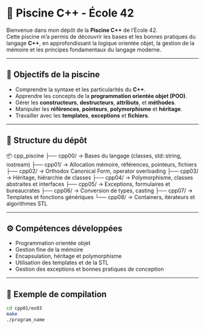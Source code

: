 # 🧠 Piscine C++ - École 42

Bienvenue dans mon dépôt de la **Piscine C++** de l’École 42.  
Cette piscine m’a permis de découvrir les bases et les bonnes pratiques du langage **C++**, en approfondissant la logique orientée objet, la gestion de la mémoire et les principes fondamentaux du langage moderne.

---

## 🧩 Objectifs de la piscine
- Comprendre la syntaxe et les particularités du **C++**.  
- Apprendre les concepts de la **programmation orientée objet (POO)**.  
- Gérer les **constructeurs**, **destructeurs**, **attributs**, et **méthodes**.  
- Manipuler les **références**, **pointeurs**, **polymorphisme** et **héritage**.  
- Travailler avec les **templates**, **exceptions** et **fichiers**.

---

## 📁 Structure du dépôt
📦 cpp_piscine
├── cpp00/ → Bases du langage (classes, std::string, iostream)
├── cpp01/ → Allocation mémoire, références, pointeurs, fichiers
├── cpp02/ → Orthodox Canonical Form, operator overloading
├── cpp03/ → Héritage, hiérarchie de classes
├── cpp04/ → Polymorphisme, classes abstraites et interfaces
├── cpp05/ → Exceptions, formulaires et bureaucrates
├── cpp06/ → Conversion de types, casting
├── cpp07/ → Templates et fonctions génériques
└── cpp08/ → Containers, itérateurs et algorithmes STL

---

## ⚙️ Compétences développées
- Programmation orientée objet  
- Gestion fine de la mémoire  
- Encapsulation, héritage et polymorphisme  
- Utilisation des templates et de la STL  
- Gestion des exceptions et bonnes pratiques de conception

---

## 🧱 Exemple de compilation
```bash
cd cpp01/ex03
make
./program_name
